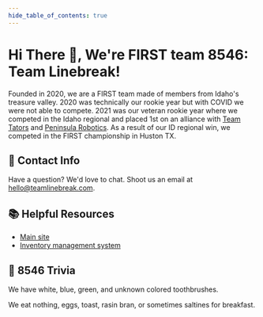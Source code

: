 ```yaml
---
hide_table_of_contents: true
---
```


# Hi There 👋, We're FIRST team 8546: Team Linebreak!

Founded in 2020, we are a FIRST team made of members from Idaho's treasure valley. 2020 was technically our rookie year but with COVID we were not able to compete. 2021 was our veteran rookie year where we competed in the Idaho regional and placed 1st on an alliance with [Team Tators](https://www.teamtators.org) and [Peninsula Robotics](https://www.team6036.com). As a result of our ID regional win, we competed in the FIRST championship in Huston TX.

## 📇 Contact Info

Have a question? We'd love to chat. Shoot us an email at [hello@teamlinebreak.com](hello@teamlinebreak.com).

## 📚 Helpful Resources

+ [Main site](https://teamlinebreak.com)
+ [Inventory management system](https://inventory.teamlinebreak.com)

## 🍿 8546 Trivia

We have white, blue, green, and unknown colored toothbrushes.

We eat nothing, eggs, toast, rasin bran, or sometimes saltines for breakfast.
